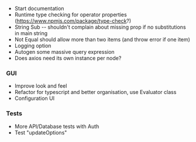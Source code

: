 - Start documentation
- Runtime type checking for operator properties (https://www.npmjs.com/package/type-check?)
- String Sub -- shouldn't complain about missing prop if no substitutions in main string
- Not Equal should allow more than two items (and throw error if one item)
- Logging option
- Autogen some massive query expression
- Does axios need its own instance per node?

### GUI

- Improve look and feel
- Refactor for typescript and better organisation, use Evaluator class
- Configuration UI

### Tests

- More API/Database tests with Auth
- Test "updateOptions"
